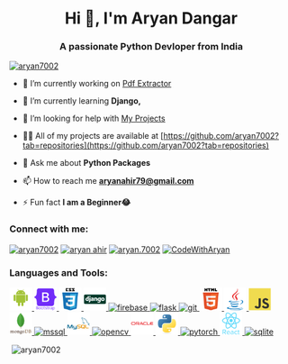 <h1 align="center">Hi 👋, I'm Aryan Dangar</h1>
<h3 align="center">A passionate Python Devloper from India</h3>

<p align="left"> <a href="https://twitter.com/Aryan7002" target="blank"><img src="https://img.shields.io/twitter/follow/aryan7002?logo=twitter&style=for-the-badge" alt="aryan7002" /></a> </p>

- 🔭 I’m currently working on [Pdf Extractor](https://github.com/aryan7002/pdfExtractor-Python)

- 🌱 I’m currently learning **Django,**

- 🤝 I’m looking for help with [My Projects](https://github.com/aryan7002?tab=repositories)

- 👨‍💻 All of my projects are available at [https://github.com/aryan7002?tab=repositories](https://github.com/aryan7002?tab=repositories)

- 💬 Ask me about **Python Packages**

- 📫 How to reach me **aryanahir79@gmail.com**

- ⚡ Fun fact **I am a Beginner😂**

<h3 align="left">Connect with me:</h3>
<p align="left">
<a href="https://twitter.com/aryan7002" target="blank"><img align="center" src="https://cdn.jsdelivr.net/npm/simple-icons@3.0.1/icons/twitter.svg" alt="aryan7002" height="30" width="40" /></a>
<a href="https://fb.com/aryan.dangar.184" target="blank"><img align="center" src="https://cdn.jsdelivr.net/npm/simple-icons@3.0.1/icons/facebook.svg" alt="aryan ahir" height="30" width="40" /></a>
<a href="https://instagram.com/aryan.7002/" target="blank"><img align="center" src="https://cdn.jsdelivr.net/npm/simple-icons@3.0.1/icons/instagram.svg" alt="aryan.7002" height="30" width="40" /></a>
<a href="https://www.youtube.com/c/uctpxvbx03jh54xq3gyqscna" target="blank"><img align="center" src="https://cdn.jsdelivr.net/npm/simple-icons@3.0.1/icons/youtube.svg" alt="CodeWithAryan" height="30" width="40" /></a>
</p>

<h3 align="left">Languages and Tools:</h3>
<p align="left"> <a href="https://developer.android.com" target="_blank"> <img src="https://raw.githubusercontent.com/devicons/devicon/master/icons/android/android-original-wordmark.svg" alt="android" width="40" height="40"/> </a> <a href="https://getbootstrap.com" target="_blank"> <img src="https://raw.githubusercontent.com/devicons/devicon/master/icons/bootstrap/bootstrap-plain-wordmark.svg" alt="bootstrap" width="40" height="40"/> </a> <a href="https://www.w3schools.com/css/" target="_blank"> <img src="https://raw.githubusercontent.com/devicons/devicon/master/icons/css3/css3-original-wordmark.svg" alt="css3" width="40" height="40"/> </a> <a href="https://www.djangoproject.com/" target="_blank"> <img src="https://raw.githubusercontent.com/devicons/devicon/master/icons/django/django-original.svg" alt="django" width="40" height="40"/> </a> <a href="https://firebase.google.com/" target="_blank"> <img src="https://www.vectorlogo.zone/logos/firebase/firebase-icon.svg" alt="firebase" width="40" height="40"/> </a> <a href="https://flask.palletsprojects.com/" target="_blank"> <img src="https://www.vectorlogo.zone/logos/pocoo_flask/pocoo_flask-icon.svg" alt="flask" width="40" height="40"/> </a> <a href="https://git-scm.com/" target="_blank"> <img src="https://www.vectorlogo.zone/logos/git-scm/git-scm-icon.svg" alt="git" width="40" height="40"/> </a> <a href="https://www.w3.org/html/" target="_blank"> <img src="https://raw.githubusercontent.com/devicons/devicon/master/icons/html5/html5-original-wordmark.svg" alt="html5" width="40" height="40"/> </a> <a href="https://www.java.com" target="_blank"> <img src="https://raw.githubusercontent.com/devicons/devicon/master/icons/java/java-original.svg" alt="java" width="40" height="40"/> </a> <a href="https://developer.mozilla.org/en-US/docs/Web/JavaScript" target="_blank"> <img src="https://raw.githubusercontent.com/devicons/devicon/master/icons/javascript/javascript-original.svg" alt="javascript" width="40" height="40"/> </a> <a href="https://www.mongodb.com/" target="_blank"> <img src="https://raw.githubusercontent.com/devicons/devicon/master/icons/mongodb/mongodb-original-wordmark.svg" alt="mongodb" width="40" height="40"/> </a> <a href="https://www.microsoft.com/en-us/sql-server" target="_blank"> <img src="https://cdn.worldvectorlogo.com/logos/microsoft-sql-server.svg" alt="mssql" width="40" height="40"/> </a> <a href="https://www.mysql.com/" target="_blank"> <img src="https://raw.githubusercontent.com/devicons/devicon/master/icons/mysql/mysql-original-wordmark.svg" alt="mysql" width="40" height="40"/> </a> <a href="https://opencv.org/" target="_blank"> <img src="https://www.vectorlogo.zone/logos/opencv/opencv-icon.svg" alt="opencv" width="40" height="40"/> </a> <a href="https://www.oracle.com/" target="_blank"> <img src="https://raw.githubusercontent.com/devicons/devicon/master/icons/oracle/oracle-original.svg" alt="oracle" width="40" height="40"/> </a> <a href="https://www.python.org" target="_blank"> <img src="https://raw.githubusercontent.com/devicons/devicon/master/icons/python/python-original.svg" alt="python" width="40" height="40"/> </a> <a href="https://pytorch.org/" target="_blank"> <img src="https://www.vectorlogo.zone/logos/pytorch/pytorch-icon.svg" alt="pytorch" width="40" height="40"/> </a> <a href="https://reactjs.org/" target="_blank"> <img src="https://raw.githubusercontent.com/devicons/devicon/master/icons/react/react-original-wordmark.svg" alt="react" width="40" height="40"/> </a> <a href="https://www.sqlite.org/" target="_blank"> <img src="https://www.vectorlogo.zone/logos/sqlite/sqlite-icon.svg" alt="sqlite" width="40" height="40"/> </a> </p>



<p>&nbsp;<img align="center" src="https://github-readme-stats.vercel.app/api?username=aryan7002&show_icons=true&locale=en" alt="aryan7002" /></p>
